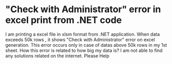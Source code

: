 
# "Check with Administrator" error in excel print from .NET code

I am printing a excel file in xlsm format from .NET application.
When data exceeds 50k rows , it shows "Check with Administrator" error on excel generation.
This error occurs only in case of datas above 50k rows in my 1st sheet.
How this error is related to how big my data is?
I am not able to find any solutions related on the internet.
Please Help

        